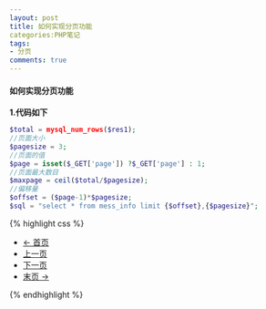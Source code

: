 ```yaml
---
layout: post
title: 如何实现分页功能
categories:PHP笔记
tags: 
- 分页
comments: true
---
```



#### 如何实现分页功能

**1.代码如下**
```php
$total = mysql_num_rows($res1);
//页面大小
$pagesize = 3;
//页面的值
$page = isset($_GET['page']) ?$_GET['page'] : 1;
//页面最大数目
$maxpage = ceil($total/$pagesize);
//偏移量
$offset = ($page-1)*$pagesize;
$sql = "select * from mess_info limit {$offset},{$pagesize}";
```
{% highlight css  %}
<ul class="pager">
<li class="previous"><a href="list.php?page=1">&larr; 首页</a></li>
<li><a href="list.php?page=<?php echo $page<=1 ? $page : $page-1;?>">上一页</a></li>
<li><a href="list.php?page=<?php echo $page>=$maxpage ? $maxpage : $page+1;?>">下一页</a></li>
<li class="next"><a href="list.php?page=<?php echo $maxpage;?>">末页 &rarr;</a></li>
</ul>
{% endhighlight %}